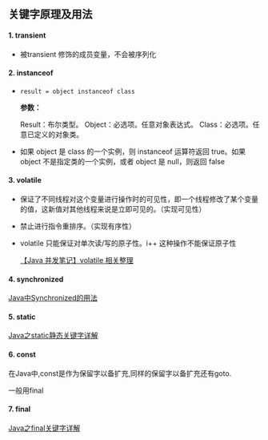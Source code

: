 ## 关键字原理及用法 

#### 1. transient 

- 被transient 修饰的成员变量，不会被序列化

#### 2. instanceof 

- `result = object instanceof class`

  **参数：**

  Result：布尔类型。
  Object：必选项。任意对象表达式。
  Class：必选项。任意已定义的对象类。

- 如果 object 是 class 的一个实例，则 instanceof 运算符返回 true。如果 object 不是指定类的一个实例，或者 object 是 null，则返回 false 

#### 3. volatile 

- 保证了不同线程对这个变量进行操作时的可见性，即一个线程修改了某个变量的值，这新值对其他线程来说是立即可见的。（实现可见性）

- 禁止进行指令重排序。（实现有序性）

- volatile 只能保证对单次读/写的原子性。i++ 这种操作不能保证原子性

  [【Java 并发笔记】volatile 相关整理](https://www.jianshu.com/p/ccfe24b63d87)

#### 4. synchronized 

[Java中Synchronized的用法](https://cloud.tencent.com/developer/article/1477283 )

#### 5. static 

[Java之static静态关键字详解](http://baijiahao.baidu.com/s?id=1601254463089390982&wfr=spider&for=pc )

#### 6. const 

在Java中,const是作为保留字以备扩充,同样的保留字以备扩充还有goto. 

一般用final

#### 7. final 

[Java之final关键字详解](http://baijiahao.baidu.com/s?id=1601084106055683243&wfr=spider&for=pc )
